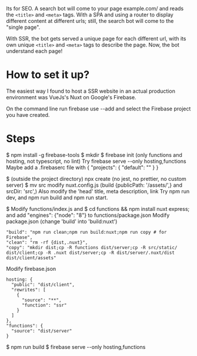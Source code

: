 Its for SEO. A search bot will come to your page example.com/ and reads the `<title>` and `<meta>` tags.
With a SPA and using a router to display different content at different urls; still, the search bot
will come to the "single page".

With SSR, the bot gets served a unique page for each different url, with its own unique `<title>` and `<meta>` tags
to describe the page. Now, the bot understand each page!

# How to set it up?
The easiest way I found to host a SSR website in an actual production environment was VueJs's Nuxt on Google's Firebase.


On the command line run firebase use --add and select the Firebase project you have created.





# Steps
$ npm install -g firebase-tools
$ mkdir <project>
$ firebase init (only functions and hosting, not typescript, no lint)
Try firebase serve --only hosting,functions
Maybe add a .firebaserc file with { "projects": { "default": "<project>" } }

$ (outside the project directory) npx create <project> (no jest, no prettier, no custom server)
$ mv <src folders> src
modify nuxt.config.js (build {publicPath: '/assets/',} and srcDir: 'src',)
Also modify the 'head' title, meta description, link
Try npm run dev, and npm run build and npm run start.


$ Modify functions/index.js and $ cd functions && npm install nuxt express; and add "engines": {"node": "8"} to functions/package.json
Modify package.json (change 'build' into 'build:nuxt')
```
"build": "npm run clean;npm run build:nuxt;npm run copy # for Firebase",
"clean": "rm -rf {dist,.nuxt}",
"copy": "mkdir dist;cp -R functions dist/server;cp -R src/static/ dist/client;cp -R .nuxt dist/server;cp -R dist/server/.nuxt/dist dist/client/assets"
```

Modify firebase.json
```
hosting: {
  "public": "dist/client",
  "rewrites": [
    {
      "source": "**",
      "function": "ssr"
    }
  ]
},
"functions": {
  "source": "dist/server"
}
```
$ npm run build
$ firebase serve --only hosting,functions
